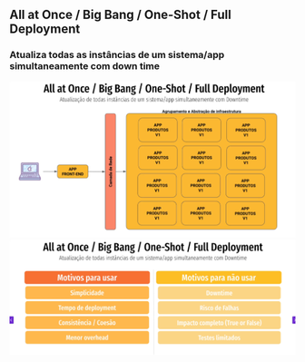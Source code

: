 ## All at Once / Big Bang / One-Shot / Full Deployment ##
### Atualiza todas as instâncias de um sistema/app simultaneamente com down time

![img_6.png](img_6.png)
![img_7.png](img_7.png)